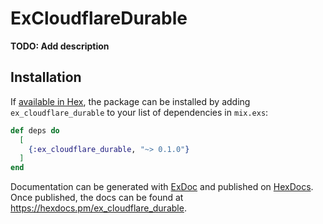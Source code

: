 # ExCloudflareDurable

**TODO: Add description**

## Installation

If [available in Hex](https://hex.pm/docs/publish), the package can be installed
by adding `ex_cloudflare_durable` to your list of dependencies in `mix.exs`:

```elixir
def deps do
  [
    {:ex_cloudflare_durable, "~> 0.1.0"}
  ]
end
```

Documentation can be generated with [ExDoc](https://github.com/elixir-lang/ex_doc)
and published on [HexDocs](https://hexdocs.pm). Once published, the docs can
be found at <https://hexdocs.pm/ex_cloudflare_durable>.

